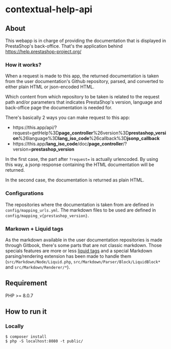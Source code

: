 # contextual-help-api

## About

This webapp is in charge of providing the documentation that is displayed in PrestaShop's back-office.
That's the application behind https://help.prestashop-project.org/

### How it works?

When a request is made to this app, the returned documentation is taken from the user documentation's Github repository,
parsed, and converted to either plain HTML or json-encoded HTML.

Which content from which repository to be taken is related to the request path and/or parameters that indicates PrestaShop's version,
language and back-office page the documentation is needed for.

There's basically 2 ways you can make request to this app:

- http​s://this.app/api/?request=getHelp%3D**page_controller**%26version%3D**prestashop_version**%26language%3D**lang_iso_code**%26callback%3D**jsonp_callback**
- http​s://this.app/**lang_iso_code**/doc/**page_controller**/?version=**prestashop_version**

In the first case, the part after `?request=` is actually urlencoded. By using this way, a jsonp response containing the HTML documentation will be returned.

In the second case, the documentation is returned as plain HTML.

### Configurations

The repositories where the documentation is taken from are defined in `config/mapping_urls.yml`.
The markdown files to be used are defined in `config/mapping_v{prestashop_version}`.

### Markown + Liquid tags

As the markdown available in the user documentation repositories is made through Gitbook, there's some parts that are not classic markdown.
Those specials features are more or less [liquid tags](https://jekyllrb.com/docs/liquid/tags/) and a special Markdown parsing/rendering extension has been
made to handle them (`src/Markdown/Node/Liquid.php`, `src/Markdown/Parser/Block/LiquidBlock*` and `src/Markdown/Renderer/*`).

## Requirement

PHP >= 8.0.7

## How to run it

### Locally

```shell
$ composer install
$ php -S localhost:8080 -t public/
```
